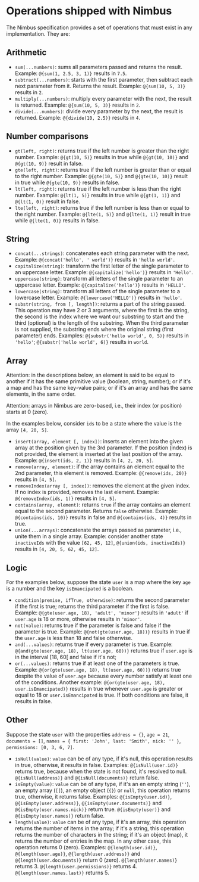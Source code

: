 # Operations shipped with Nimbus
The Nimbus specification provides a set of operations that must exist in any implementation. They are:

## Arithmetic
- `sum(...numbers)`: sums all parameters passed and returns the result. Example: `@{sum(1, 2.5, 3, 1)}` results in `7.5`.
- `subtract(...numbers)`: starts with the first parameter, then subtract each next parameter from it. Returns the result. Example: `@{sum(10, 5, 3)}` 
results in `2`.
- `multiply(...numbers)`: multiply every parameter with the next, the result is returned. Example: `@{sum(10, 5, 3)}` results in `2`.
- `divide(...numbers)`: divide every parameter by the next, the result is returned. Example: `@{divide(10, 2.5)}` results in `4`.

## Number comparisons
- `gt(left, right)`: returns true if the left number is greater than the right number. Example: `@{gt(10, 5)}` results in true while `@{gt(10, 10)}`
and `@{gt(10, 9)}` result in false.
- `gte(left, right)`: returns true if the left number is greater than or equal to the right number. Example: `@{gte(10, 5)}` and `@{gte(10, 10)}`
result in true while `@{gte(10, 9)}` results in false.
- `lt(left, right)`: returns true if the left number is less than the right number. Example: `@{lt(1, 5)}` results in true while `@{gt(1, 1)}`
and `@{lt(1, 0)}` result in false.
- `lte(left, right)`: returns true if the left number is less than or equal to the right number. Example: `@{lte(1, 5)}` and `@{lte(1, 1)}`
result in true while `@{lte(1, 0)}` results in false.

## String
- `concat(...strings)`: concatenates each string parameter with the next. Example: `@{concat('hello', ' world')}` results in `'hello world'`.
- `capitalize(string)`: transform the first letter of the single parameter to an uppercase letter. Example: `@{capitalize('hello')}` results in
`'Hello'`.
- `uppercase(string)`: transform all letters of the single parameter to an uppercase letter. Example: `@{capitalize('hello')}` results in `'HELLO'`.
- `lowercase(string)`: transform all letters of the single parameter to a lowercase letter. Example: `@{lowercase('HELLO')}` results in `'hello'`.
- `substr(string, from [, length])`: returns a part of the string passed. This operation may have 2 or 3 arguments, where the first is the string, the second is the index where we want our substring to start and the third (optional) is the length of the substring. When the third parameter is not
supplied, the substring ends where the original string (first parameter) ends. Examples: `@{substr('hello world', 0, 5)}` results in `'hello'`;
`@{substr('hello world', 6)}` results in `world`.

## Array
Attention: in the descriptions below, an element is said to be equal to another if it has the same primitive value (boolean, string, number); or if
it's a map and has the same key-value pairs; or if it's an array and has the same elements, in the same order.

Attention: arrays in Nimbus are zero-based, i.e., their index (or position) starts at 0 (zero).

In the examples below, consider `ids` to be a state where the value is the array `[4, 20, 5]`.
- `insert(array, element [, index])`: inserts an element into the given array at the position given by the 3rd parameter. If the position (index) is
not provided, the element is inserted at the last position of the array. Example: `@{insert(ids, 2, 1)}` results in `[4, 2, 20, 5]`.
- `remove(array, element)`: if the array contains an element equal to the 2nd parameter, this element is removed. Example: `@{remove(ids, 20)}`
results in `[4, 5]`.
- `removeIndex(array [, index])`: removes the element at the given index. If no index is provided, removes the last element. Example:
`@{removeIndex(ids, 1)}` results in `[4, 5]`.
- `contains(array, element)`: returns `true` if the array contains an element equal to the second parameter. Returns `false` otherwise. Example:
`@{contains(ids, 10)}` results in false and `@{contains(ids, 4)}` results in true.
- `union(...arrays)`: concatenate the arrays passed as parameter, i.e., unite them in a single array. Example: consider another state `inactiveIds`
with the value `[62, 45, 12]`, `@{union(ids, inactiveIds)}` results in `[4, 20, 5, 62, 45, 12]`.

## Logic
For the examples below, suppose the state `user` is a map where the key `age` is a number and the key `isEmancipated` is a boolean.
- `condition(premise, ifTrue, otherwise)`: returns the second parameter if the first is true; returns the third parameter if the first is false.
Example: `@{gte(user.age, 18), 'adult', 'minor'}` results in `'adult'` if `user.age` is 18 or more, otherwise results in `'minor'`.
- `not(value)`: returns true if the parameter is false and false if the parameter is true. Example: `@{not(gte(user.age, 18))}` results in true if
the `user.age` is less than 18 and false otherwise.
- `and(...values)`: returns true if every parameter is true. Example: `@{and(gte(user.age, 18), lt(user.age, 60))}` returns true if `user.age` is in
the interval [18, 60[ and false if it's not;
- `or(...values)`: returns true if at least one of the parameters is true. Example: `@{or(gte(user.age, 18), lt(user.age, 60))}` returns true despite
the value of `user.age` because every number satisfy at least one of the conditions. Another example: `@{or(gte(user.age, 18), user.isEmancipated)}`
results in true whenever `user.age` is greater or equal to 18 or `user.isEmancipated` is true. If both conditions are false, it results in false.

## Other
Suppose the state `user` with the properties `address = {}`, `age = 21`, `documents = []`, `names = { first: 'John', last: 'Smith', nick: '' }`,
`permissions: [0, 3, 6, 7]`.
- `isNull(value)`: `value` can be of any type, if it's null, this operation results in true, otherwise, it results in false. Examples:
`@{isNull(user.id)}` returns true, because when the state is not found, it's resolved to null. `@{isNull(address)}` and `@{isNull(documents)}` return
false.
- `isEmpty(value)`: `value` can be of any type, if it's an en empty string (`''`), an empty array (`[]`), an empty object (`{}`) or `null`, this
operation returns true, otherwise, it returns false. Examples: `@{isEmpty(user.id)}`, `@{isEmpty(user.address)}`, `@{isEmpty(user.documents)}` and
`@{isEmpty(user.names.nick)}` return true. `@{isEmpty(user)}` and `@{isEmpty(user.names)}` return false.
- `length(value)`: `value` can be of any type, if it's an array, this operation returns the number of items in the array; if it's a string, this
operation returns the number of characters in the string; if it's an object (map), it returns the number of entries in the map. In any other case, 
this operation returns 0 (zero). Examples: `@{length(user.id)}`, `@{length(user.age)}`, `@{length(user.address)}` and `@{length(user.documents)}`
return 0 (zero). `@{length(user.names)}` returns 3. `@{length(user.permissions)}` returns 4. `@{length(user.names.last)}` returns 5.
